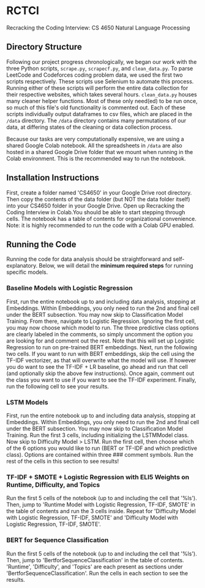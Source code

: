# RCTCI
Recracking the Coding Interview: CS 4650 Natural Language Processing
## Directory Structure
Following our project progress chronologically, we began our work with the three Python scripts, `scrape.py`, `scrapecf.py`, and `clean_data.py`. To parse LeetCode and Codeforces coding problem data, we used the first two scripts respectively. These scripts use Selenium to automate this process. Running either of these scripts will perform the entire data collection for their respective websites, which takes several hours. `clean_data.py` houses many cleaner helper functions. Most of these only need(ed) to be run once, so much of this file's old functionality is commented out. Each of these scripts individually output dataframes to csv files, which are placed in the `/data` directory. The `/data` directory contains many permutations of our data, at differing states of the cleaning or data collection process.

Because our tasks are very computationally expensive, we are using a shared Google Colab notebook. All the spreadsheets in `/data` are also hosted in a shared Google Drive folder that we mount when running in the Colab environment. This is the recommended way to run the notebook.

## Installation Instructions
First, create a folder named 'CS4650' in your Google Drive root directory. Then copy the contents of the data folder (but NOT the data folder itself) into your CS4650 folder in your Google Drive. Open up Recracking the Coding Interview in Colab.You should be able to start stepping through cells. The notebook has a table of contents for organizational convenience. Note: it is highly recommended to run the code with a Colab GPU enabled.


## Running the Code
Running the code for data analysis should be straightforward and self-explanatory. Below, we will detail the **minimum required steps** for running specific models.
### Baseline Models with Logistic Regression
First, run the entire notebook up to and including data analysis, stopping at Embeddings. Within Embeddings, you only need to run the 2nd and final cell under the BERT subsection. You may now skip to Classification Model Training. From there, navigate to Logistic Regression. Ignoring the first cell, you may now choose which model to run. The three predictive class options are clearly labeled in the comments, so simply uncomment the option you are looking for and comment out the rest. Note that this will set up Logistic Regression to run on pre-trained BERT embeddings. Next, run the following two cells. If you want to run with BERT embeddings, skip the cell using the TF-IDF vectorizer, as that will overwrite what the model will use. If however you do want to see the TF-IDF + LR baseline, go ahead and run that cell (and optionally skip the above few instructions). Once again, comment out the class you want to use if you want to see the TF-IDF experiment. Finally, run the following cell to see your results.
### LSTM Models
First, run the entire notebook up to and including data analysis, stopping at Embeddings. Within Embeddings, you only need to run the 2nd and final cell under the BERT subsection. You may now skip to Classification Model Training. Run the first 3 cells, including initializing the LSTMModel class. Now skip to Difficulty Model > LSTM. Run the first cell, then choose which of the 6 options you would like to run (BERT or TF-IDF and which predictive class). Options are contained within three ### comment symbols. Run the rest of the cells in this section to see results!
### TF-IDF + SMOTE + Logistic Regression with ELI5 Weights on Runtime, Difficulty, and Topics
Run the first 5 cells of the notebook (up to and including the cell that '%ls'). Then, jump to 'Runtime Model with Logistic Regression, TF-IDF, SMOTE' in the table of contents and run the 3 cells inside. Repeat for 'Difficulty Model with Logistic Regression, TF-IDF, SMOTE' and 'Difficulty Model with Logistic Regression, TF-IDF, SMOTE'.

### BERT for Sequence Classification
Run the first 5 cells of the notebook (up to and including the cell that '%ls'). Then, jump to 'BertforSequenceClassification' in the table of contents. 'Runtime', 'Difficulty', and 'Topics' are each present as sections under 'BertforSequenceClassification'. Run the cells in each section to see the results.
